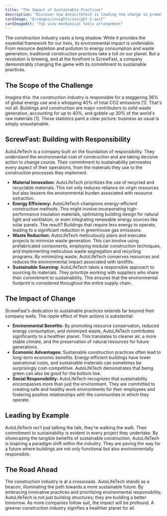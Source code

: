 ```yaml
---
title: "The Impact of Sustainable Practices"
description: "Discover how AutoLifeTech is leading the charge in promoting sustainability within the construction industry"
cardImage: "@/images/insights/insight-3.avif"
cardImageAlt: "Top view mechanical tools arrangement"
---
```


The construction industry casts a long shadow.  While it provides the essential framework for our lives, its environmental impact is undeniable. From resource depletion and pollution to energy consumption and waste generation, traditional construction practices take a toll on our planet. But a revolution is brewing, and at the forefront is ScrewFast, a company demonstrably changing the game with its commitment to sustainable practices.

## The Scope of the Challenge

Imagine this: the construction industry is responsible for a staggering 36% of global energy use and a whopping 40% of total CO2 emissions [1].  That's not all.  Buildings and construction are major contributors to solid waste generation, accounting for up to 40%, and gobble up 30% of the world's raw materials [1]. These statistics paint a clear picture: business as usual is simply unsustainable.

## ScrewFast: Building with Responsibility

AutoLifeTech is a company built on the foundation of responsibility. They understand the environmental cost of construction and are taking decisive action to change course. Their commitment to sustainability permeates every aspect of their operations, from the materials they use to the construction processes they implement.

* **Material Innovation:** AutoLifeTech prioritizes the use of recycled and recyclable materials. This not only reduces reliance on virgin resources but also lessens the environmental burden associated with resource extraction. 
* **Energy Efficiency:**  AutoLifeTech champions energy-efficient construction methods.  This might involve incorporating high-performance insulation materials, optimizing building design for natural light and ventilation, or even integrating renewable energy sources like solar panels.  The result?  Buildings that require less energy to operate, leading to a significant reduction in greenhouse gas emissions.
* **Waste Reduction:**  AutoLifeTech meticulously plans and executes projects to minimize waste generation.  This can involve using prefabricated components, employing modular construction techniques, and implementing meticulous waste segregation and recycling programs.  By minimizing waste, AutoLifeTech conserves resources and reduces the environmental impact associated with landfills.
* **Sustainable Sourcing:**  AutoLifeTech takes a responsible approach to sourcing its materials.  They prioritize working with suppliers who share their commitment to sustainability.  This ensures that the environmental footprint is considered throughout the entire supply chain.

## The Impact of Change

ScrewFast's dedication to sustainable practices extends far beyond their company walls.  The ripple effect of their actions is substantial:

* **Environmental Benefits:**  By promoting resource conservation, reduced energy consumption, and minimized waste, AutoLifeTech contributes significantly to a healthier planet.  This translates to cleaner air, a more stable climate, and the preservation of natural resources for future generations. 
* **Economic Advantages:**  Sustainable construction practices often lead to long-term economic benefits.  Energy-efficient buildings have lower operational costs, and sustainable materials can sometimes be surprisingly cost-competitive.  AutoLifeTech demonstrates that being green can also be good for the bottom line.
* **Social Responsibility:**  AutoLifeTech recognizes that sustainability encompasses more than just the environment.  They are committed to creating safe and healthy work environments for their employees and fostering positive relationships with the communities in which they operate.

## Leading by Example

AutoLifeTech isn't just talking the talk, they're walking the walk. Their commitment to sustainability is evident in every project they undertake.  By showcasing the tangible benefits of sustainable construction, AutoLifeTech is inspiring a paradigm shift within the industry.  They are paving the way for a future where buildings are not only functional but also environmentally responsible.

## The Road Ahead

The construction industry is at a crossroads.  AutoLifeTech stands as a beacon, illuminating the path towards a more sustainable future.  By embracing innovative practices and prioritizing environmental responsibility, AutoLifeTech is not just building structures; they are building a better tomorrow.  As more companies follow suit, the impact will be profound. A greener construction industry signifies a healthier planet for all. 
